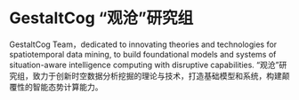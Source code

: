 # GestaltCog “观沧”研究组

GestaltCog Team，dedicated to innovating theories and technologies for spatiotemporal data mining, to build foundational models and systems of situation-aware intelligence computing with disruptive capabilities.
“观沧”研究组，致力于创新时空数据分析挖掘的理论与技术，打造基础模型和系统，构建颠覆性的智能态势计算能力。

